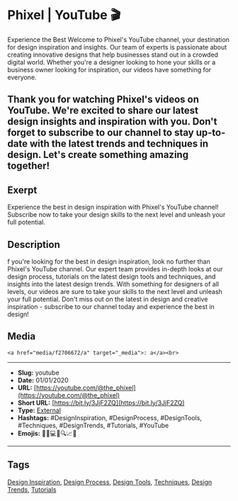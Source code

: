 # Phixel | YouTube 🎬
Experience the Best
Welcome to Phixel's YouTube channel, your destination for design inspiration and insights. Our team of experts is passionate about creating innovative designs that help businesses stand out in a crowded digital world. Whether you're a designer looking to hone your skills or a business owner looking for inspiration, our videos have something for everyone.

Thank you for watching Phixel's videos on YouTube. We're excited to share our latest design insights and inspiration with you. Don't forget to subscribe to our channel to stay up-to-date with the latest trends and techniques in design. Let's create something amazing together!
------------
## Exerpt
Experience the best in design inspiration with Phixel's YouTube channel! Subscribe now to take your design skills to the next level and unleash your full potential.
## Description
f you're looking for the best in design inspiration, look no further than Phixel's YouTube channel. Our expert team provides in-depth looks at our design process, tutorials on the latest design tools and techniques, and insights into the latest design trends. With something for designers of all levels, our videos are sure to take your skills to the next level and unleash your full potential. Don't miss out on the latest in design and creative inspiration - subscribe to our channel today and experience the best in design!
## Media
	<a href="media/f2706672/a" target="_media">: a</a><br>

------------
- **Slug:** youtube
- **Date:** 01/01/2020
- **URL:** [https://youtube.com/@the_phixel](https://youtube.com/@the_phixel)
- **Short URL:** [https://bit.ly/3JjF2ZQ](https://bit.ly/3JjF2ZQ)
- **Type:** [External](#external)
- **Hashtags:** #DesignInspiration, #DesignProcess, #DesignTools, #Techniques, #DesignTrends, #Tutorials, #YouTube
- **Emojis:** 🎥🎨💻👀🔍📈📢

------------
## Tags
[Design Inspiration](#design-inspiration), [Design Process](#design-process), [Design Tools](#design-tools), [Techniques](#techniques), [Design Trends](#design-trends), [Tutorials](#tutorials)
